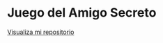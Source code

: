 # Juego del Amigo Secreto

<a href="https://micamnt.github.io/amigo-secreto/">Visualiza mi repositorio</a>
